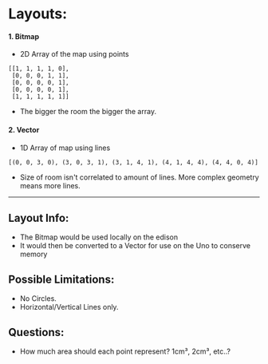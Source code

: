 # Layouts:
#### 1. Bitmap
* 2D Array of the map using points<br />
```
[[1, 1, 1, 1, 0],
 [0, 0, 0, 1, 1],
 [0, 0, 0, 0, 1],
 [0, 0, 0, 0, 1],
 [1, 1, 1, 1, 1]]
```

* The bigger the room the bigger the array.

#### 2. Vector
* 1D Array of map using lines<br />
```
[(0, 0, 3, 0), (3, 0, 3, 1), (3, 1, 4, 1), (4, 1, 4, 4), (4, 4, 0, 4)]
```

* Size of room isn't correlated to amount of lines. More complex geometry means more lines.

***

## Layout Info:
* The Bitmap would be used locally on the edison
* It would then be converted to a Vector for use on the Uno to conserve memory

## Possible Limitations:
*  No Circles.
*  Horizontal/Vertical Lines only.

## Questions:
* How much area should each point represent? 1cm³, 2cm³, etc..?
